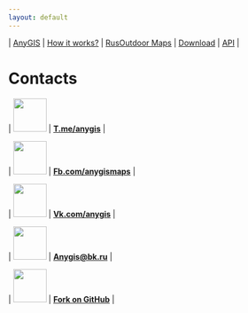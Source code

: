 ```yaml
---
layout: default
---
```


| [AnyGIS][01] | [How it works?][02] | [RusOutdoor Maps][03] | [Download][04] | [API][05] |


[01]: https://anygis.ru/index_en
[02]: https://anygis.ru/Web/Html/Description_en
[03]: https://anygis.ru/Web/Html/RusOutdoor_en
[04]: https://anygis.ru/Web/Html/DownloadPage_en
[05]: https://anygis.ru/Web/Html/Api_en



# Contacts

| <img src="https://anygis.ru/Web/Img/icon_tm.png" width="60"/> | **[T.me/anygis][14]** |

| <img src="https://anygis.ru/Web/Img/icon_fb.png" width="60"/> | **[Fb.com/anygismaps][10]** |

| <img src="https://anygis.ru/Web/Img/icon_vk.png" width="60"/> | **[Vk.com/anygis][11]** |

| <img src="https://anygis.ru/Web/Img/icon_email.png" width="60"/> | **[Anygis@bk.ru][12]** |

| <img src="https://anygis.ru/Web/Img/icon_git.png" width="60"/> | **[Fork on GitHub][13]** |







[10]: https://www.facebook.com/anygismaps
[11]: https://vk.com/anygis
[12]: mailto:anygis@bk.ru
[13]: https://github.com/nnngrach/AnyGIS_server
[14]: https://t.me/anygis



